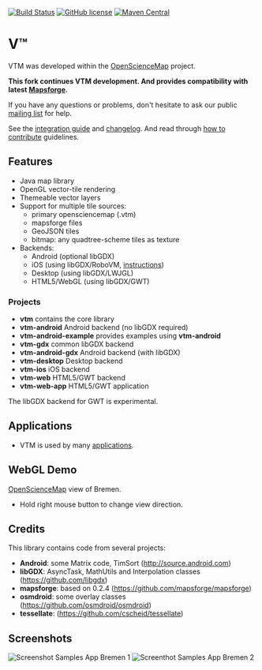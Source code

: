 [![Build Status](https://travis-ci.org/mapsforge/vtm.svg?branch=master)](https://travis-ci.org/mapsforge/vtm)
[![GitHub license](https://img.shields.io/badge/license-LGPL3-blue.svg)](COPYING.LESSER)
[![Maven Central](https://maven-badges.herokuapp.com/maven-central/org.mapsforge/vtm/badge.svg)](https://maven-badges.herokuapp.com/maven-central/org.mapsforge/vtm)

# V™

VTM was developed within the [OpenScienceMap](https://github.com/opensciencemap) project.

**This fork continues VTM development. And provides compatibility with latest [Mapsforge](https://github.com/mapsforge/mapsforge).**

If you have any questions or problems, don't hesitate to ask our public [mailing list](https://groups.google.com/group/mapsforge-dev) for help.

See the [integration guide](docs/Integration.md) and [changelog](docs/Changelog.md). And read through [how to contribute](.github/CONTRIBUTING.md) guidelines.

## Features
- Java map library
- OpenGL vector-tile rendering
- Themeable vector layers
- Support for multiple tile sources:
  - primary opensciencemap (.vtm)
  - mapsforge files
  - GeoJSON tiles
  - bitmap: any quadtree-scheme tiles as texture
- Backends:
  - Android (optional libGDX)
  - iOS (using libGDX/RoboVM, [instructions](docs/ios.md))
  - Desktop (using libGDX/LWJGL)
  - HTML5/WebGL (using libGDX/GWT)

### Projects
- **vtm** contains the core library
- **vtm-android** Android backend (no libGDX required)
- **vtm-android-example** provides examples using **vtm-android**
- **vtm-gdx** common libGDX backend
- **vtm-android-gdx** Android backend (with libGDX)
- **vtm-desktop** Desktop backend
- **vtm-ios** iOS backend
- **vtm-web** HTML5/GWT backend
- **vtm-web-app** HTML5/GWT application

The libGDX backend for GWT is experimental.

## Applications
- VTM is used by many [applications](docs/Applications.md).

## WebGL Demo
[OpenScienceMap](http://opensciencemap.org/s3db/#scale=17,rot=61,tilt=51,lat=53.075,lon=8.807) view of Bremen.
- Hold right mouse button to change view direction.

## Credits
This library contains code from several projects:
- **Android**: some Matrix code, TimSort (http://source.android.com)
- **libGDX**: AsyncTask, MathUtils and Interpolation classes (https://github.com/libgdx)
- **mapsforge**: based on 0.2.4 (https://github.com/mapsforge/mapsforge)
- **osmdroid**: some overlay classes (https://github.com/osmdroid/osmdroid)
- **tessellate**: (https://github.com/cscheid/tessellate)

## Screenshots
![Screenshot Samples App Bremen 1](docs/images/screenshot-bremen-1.png)
![Screenthot Samples App Bremen 2](docs/images/screenshot-bremen-2.png)
